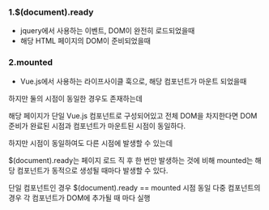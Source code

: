 
### 1.$(document).ready 

- jquery에서 사용하는 이벤트, DOM이 완전히 로드되었을때 
- 해당 HTML 페이지의 DOM이 준비되었을때 

### 2.mounted 
- Vue.js에서 사용하는 라이프사이클 훅으로, 해당 컴포넌트가 마운트 되었을때


하지만 둘의 시점이 동일한 경우도 존재하는데

해당 페이지가 단일 Vue.js 컴포넌트로 구성되어있고 전체 DOM을 차지한다면 
DOM 준비가 완료된 시점과 컴포넌트가 마운트된 시점이 동일하다.

하지만 시점이 동일하여도 다른 시점에 발생할 수 있는데

$(document).ready는 페이지 로드 직 후 한 번만 발생하는 것에 비해
mounted는 해당 컴포넌트가 동적으로 생성될 때마다 발생할 수 있다.


단일 컴포넌트인 경우 $(document).ready == mounted 시점 동일
다중 컴포넌트의 경우 각 컴포넌트가 DOM에 추가될 때 마다 실행

